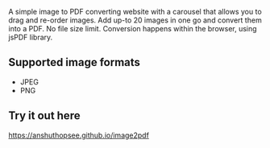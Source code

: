 A simple image to PDF converting website with a carousel that allows you to drag and re-order images. Add up-to 20 images in one go and convert them into a PDF. No file size limit. Conversion happens within the browser, using jsPDF library.

## Supported image formats
- JPEG
- PNG

## Try it out here
https://anshuthopsee.github.io/image2pdf
